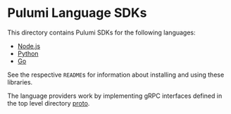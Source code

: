 # Pulumi Language SDKs

This directory contains Pulumi SDKs for the following languages:

* [Node.js](./nodejs)
* [Python](./python)
* [Go](./go)

See the respective `README`s for information about installing and using these libraries.

The language providers work by implementing gRPC interfaces defined in the top level directory [proto](../proto).
